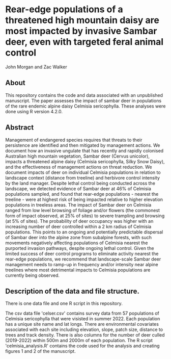 # Rear-edge populations of a threatened high mountain daisy are most impacted by invasive Sambar deer, even with targeted feral animal control
John Morgan and Zac Walker

## About
This repository contains the code and data associated with an unpublished manuscript. The paper assesses the impact of sambar deer in populations of the rare endemic alpine daisy Celmisia sericophylla. These analyses were done using R version 4.2.0.

## Abstract
Management of endangered species requires that threats to their persistence are identified and then mitigated by management actions. We document how an invasive ungulate that has recently and rapidly colonised Australian high mountain vegetation, Sambar deer (Cervus unicolor), impacts a threatened alpine daisy (Celmisia sericophylla, Silky Snow Daisy), and the effectiveness of management actions on threat reduction. We document impacts of deer on individual Celmisia populations in relation to landscape context (distance from treeline) and herbivore control intensity by the land manager. Despite lethal control being conducted across the landscape, we detected evidence of Sambar deer at 46% of Celmisia populations sampled, and found that rear-edge populations - nearest the treeline - were at highest risk of being impacted relative to higher elevation populations in treeless areas. The impact of Sambar deer on Celmisia ranged from low level browsing of foliage and/or flowers (the commonest form of impact observed, at 25% of sites) to severe trampling and browsing (at 5% of sites). The probability of deer occupancy was higher with an increasing number of deer controlled within a 2 km radius of Celmisia populations. This points to an ongoing and potentially predictable dispersal of Sambar deer into the alpine zone from subalpine forests, with such movements negatively affecting populations of Celmisia nearest the purported invasion pathways, despite ongoing lethal control.  Given the limited success of deer control programs to eliminate activity nearest the rear-edge populations, we recommend that landscape-scale Sambar deer management needs to ramp-up in frequency and/or intensity near alpine treelines where most detrimental  impacts to Celmisia populations are currently being observed.

## Description of the data and file structure.
There is one data file and one R script in this repository.

The csv data file 'celser.csv' contains survey data from 57 populations of Celmisia sericophylla that were visisted in summer 2022. Each population has a unique site name and lat longs. There are environmental covariates associated with each site including elevation, slope, patch size, distance to trees and track density. There is also columns for the number of deer culled (2019-2022) within 500m and 2000m of each population.
The R script 'celmisia_analysis.R' contains the code used for the analysis and creating figures 1 and 2 of the manuscript.
